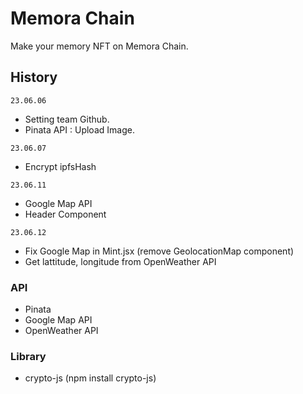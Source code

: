 # Memora Chain

Make your memory NFT on Memora Chain.

## History

`23.06.06`

- Setting team Github.
- Pinata API : Upload Image.

`23.06.07`

- Encrypt ipfsHash

`23.06.11`

- Google Map API
- Header Component

`23.06.12`

- Fix Google Map in Mint.jsx (remove GeolocationMap component)
- Get lattitude, longitude from OpenWeather API

### API

- Pinata
- Google Map API
- OpenWeather API

### Library

- crypto-js (npm install crypto-js)
